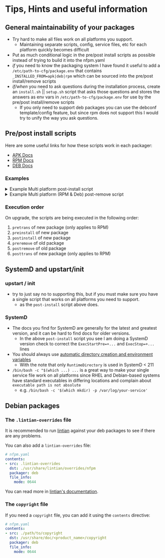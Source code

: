 # Tips, Hints and useful information

## General maintainability of your packages

- Try hard to make all files work on all platforms you support.
  - Maintaining separate scripts, config, service files, etc for each platform
    quickly becomes difficult
- Put as much conditional logic in the pre/post install scripts as possible
  instead of trying to build it into the nfpm.yaml
- _if_ you need to know the packaging system I have found it useful to add a
  `/etc/path-to-cfg/package.env` that contains `_INSTALLED_FROM=apk|deb|rpm`
  which can be sourced into the pre/post install/remove scripts
- _if/when_ you need to ask questions during the installation process, create an
  `install.sh` || `setup.sh` script that asks those questions and stores the
  answers as env vars in `/etc/path-to-cfg/package.env` for use by the pre/post
  install/remove scripts
  - If you only need to support deb packages you can use the debconf
    template/config feature, but since rpm does not support this I would try to
    unify the way you ask questions.

## Pre/post install scripts

Here are some useful links for how these scripts work in each packager:

- [APK Docs](https://wiki.alpinelinux.org/wiki/Creating_an_Alpine_package#install)
- [RPM Docs](https://docs.fedoraproject.org/en-US/packaging-guidelines/Scriptlets/)
- [DEB Docs](https://www.debian.org/doc/debian-policy/ch-maintainerscripts.html)

### Examples

<details>
<summary>Example Multi platform post-install script</summary>

```bash
#!/bin/sh

# Step 1, decide if we should use SystemD or init/upstart
use_systemctl="True"
systemd_version=0
if ! command -V systemctl >/dev/null 2>&1; then
  use_systemctl="False"
else
    systemd_version=$(systemctl --version | head -1 | sed 's/systemd //g')
fi

cleanup() {
    # This is where you remove files that were not needed on this platform / system
    if [ "${use_systemctl}" = "False" ]; then
    	rm -f /path/to/<SERVICE NAME>.service
    else
        rm -f /etc/chkconfig/<SERVICE NAME>
        rm -f /etc/init.d/<SERVICE NAME>
    fi
}

cleanInstall() {
    printf "\033[32m Post Install of an clean install\033[0m\n"
    # Step 3 (clean install), enable the service in the proper way for this platform
    if [ "${use_systemctl}" = "False" ]; then
        if command -V chkconfig >/dev/null 2>&1; then
          chkconfig --add <SERVICE NAME>
        fi

        service <SERVICE NAME> restart ||:
    else
    	# rhel/centos7 cannot use ExecStartPre=+ to specify the pre start should be run as root
    	# even if you want your service to run as non root.
        if [ "${systemd_version}" -lt 231 ]; then
	        printf "\033[31m systemd version %s is less then 231, fixing the service file \033[0m\n" "${systemd_version}"
	        sed -i "s/=+/=/g" /path/to/<SERVICE NAME>.service
	    fi
        printf "\033[32m Reload the service unit from disk\033[0m\n"
        systemctl daemon-reload ||:
        printf "\033[32m Unmask the service\033[0m\n"
        systemctl unmask <SERVICE NAME> ||:
        printf "\033[32m Set the preset flag for the service unit\033[0m\n"
        systemctl preset <SERVICE NAME> ||:
        printf "\033[32m Set the enabled flag for the service unit\033[0m\n"
        systemctl enable <SERVICE NAME> ||:
        systemctl restart <SERVICE NAME> ||:
    fi
}

upgrade() {
    printf "\033[32m Post Install of an upgrade\033[0m\n"
    # Step 3(upgrade), do what you need
    ...
}

# Step 2, check if this is a clean install or an upgrade
action="$1"
if  [ "$1" = "configure" ] && [ -z "$2" ]; then
  # Alpine linux does not pass args, and deb passes $1=configure
  action="install"
elif [ "$1" = "configure" ] && [ -n "$2" ]; then
    # deb passes $1=configure $2=<current version>
    action="upgrade"
fi

case "$action" in
  "1" | "install")
    cleanInstall
    ;;
  "2" | "upgrade")
    printf "\033[32m Post Install of an upgrade\033[0m\n"
    upgrade
    ;;
  *)
    # $1 == version being installed
    printf "\033[32m Alpine\033[0m"
    cleanInstall
    ;;
esac

# Step 4, clean up unused files, yes you get a warning when you remove the package, but that is ok.
cleanup

```

</details>

<details>
<summary>Example Multi platform (RPM & Deb) post-remove script</summary>

```bash
#!/bin/sh

remove() {
    printf "\033[32m Post Remove of a normal remove\033[0m\n"
    echo "Remove" > /tmp/postremove-proof
}

purge() {
    printf "\033[32m Post Remove purge, deb only\033[0m\n"
    echo "Purge" > /tmp/postremove-proof
}

upgrade() {
    printf "\033[32m Post Remove of an upgrade\033[0m\n"
    echo "Upgrade" > /tmp/postremove-proof
}

echo "$@"

action="$1"

case "$action" in
  "0" | "remove")
    remove
    ;;
  "1" | "upgrade")
    upgrade
    ;;
  "purge")
    purge
    ;;
  *)
    printf "\033[32m Alpine\033[0m"
    remove
    ;;
esac
```

</details>

### Execution order

On upgrade, the scripts are being executed in the following order:

1. `pretrans` of new package (only applies to RPM)
2. `preinstall` of new package
3. `postinstall` of new package
4. `preremove` of old package
5. `postremove` of old package
6. `posttrans` of new package (only applies to RPM)

## SystemD and upstart/init

### upstart / init

- try to just say no to supporting this, but if you must make sure you have a
  single script that works on all platforms you need to support.
  - as the `post-install` script above does.

### SystemD

- The docs you find for SystemD are generally for the latest and greatest
  version, and it can be hard to find docs for older versions.
  - In the above `post-install` script you see I am doing a SystemD version
    check to correct the `ExecStartPre=+...` and `ExecStop=+...` lines
- You should always use
  [automatic directory creation and environment variables](https://www.freedesktop.org/software/systemd/man/systemd.exec.html#id-1.14.4.3.6.2)
  - With the note that only `RuntimeDirectory` is used in SystemD < 211
- `/bin/bash -c "$(which ...) ...` is a great way to make your single service
  file work on all platforms since RHEL and Debian-based systems have standard
  executables in differing locations and complain about `executable path is not absolute`
  - e.g. `/bin/bash -c '$(which mkdir) -p /var/log/your-service'`

## Debian packages

### The `.lintian-overrides` file

It is recommended to run [lintian](https://lintian.debian.org) against your
deb packages to see if there are any problems.

You can also add a `lintian-overrides` file:

```yaml
# nfpm.yaml
contents:
- src: .lintian-overrides
  dst: ./usr/share/lintian/overrides/nfpm
  packager: deb
  file_info:
	mode: 0644
```

You can read more in [lintian's documentation](https://lintian.debian.org/manual/index.html).

### The `copyright` file

If you need a `copyright` file, you can add it using the `contents` directive:

```yaml
# nfpm.yaml
contents:
- src: ./path/to/copyright
  dst: /usr/share/doc/<product_name>/copyright
  packager: deb
  file_info:
	mode: 0644
```
